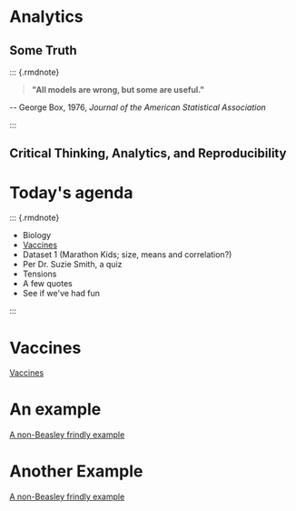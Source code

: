 # Analytics

## Some Truth

::: {.rmdnote} 

>**"All models are wrong, but some are useful."**

-- George Box, 1976, *Journal of the American Statistical Association*

:::


## Critical Thinking, Analytics, and Reproducibility


# Today's agenda

::: {.rmdnote}

- Biology
- [Vaccines](https://www.ncbi.nlm.nih.gov/pmc/articles/PMC5789217/)
- Dataset 1 (Marathon Kids; size, means and correlation?)
- Per Dr. Suzie Smith, a quiz
- Tensions
- A few quotes
- See if we've had fun

:::



# Vaccines

[Vaccines](https://www.ncbi.nlm.nih.gov/pmc/articles/PMC5789217/)

# An example

[A non-Beasley frindly example](https://gobluehose.com/news/2023/2/1/bevy-of-newcomers-join-pc-football-program-on-national-signing-day.aspx) 






# Another Example

[A non-Beasley frindly example](https://doctors.prismahealth.org/provider/Megan+Malone+Schellinger/992715)
